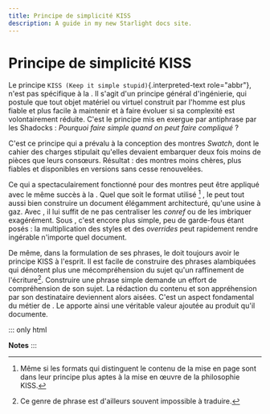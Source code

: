 ```yaml
---
title: Principe de simplicité KISS
description: A guide in my new Starlight docs site.
---
```

# Principe de simplicité KISS

Le principe `KISS (Keep it simple stupid)`{.interpreted-text
role="abbr"}, n\'est pas spécifique à la . Il s\'agit d\'un principe
général d\'ingénierie, qui postule que tout objet matériel ou virtuel
construit par l\'homme est plus fiable et plus facile à maintenir et à
faire évoluer si sa complexité est volontairement réduite. C\'est le
principe mis en exergue par antiphrase par les Shadocks : *Pourquoi
faire simple quand on peut faire compliqué* ?

C\'est ce principe qui a prévalu à la conception des montres *Swatch*,
dont le cahier des charges stipulait qu\'elles devaient embarquer deux
fois moins de pièces que leurs consœurs. Résultat : des montres moins
chères, plus fiables et disponibles en versions sans cesse renouvelées.

Ce qui a spectaculairement fonctionné pour des montres peut être
appliqué avec le même succès à la . Quel que soit le format utilisé [^1]
, le peut tout aussi bien construire un document élégamment
architecturé, qu\'une usine à gaz. Avec , il lui suffit de ne pas
centraliser les *conref* ou de les imbriquer exagérément. Sous , c\'est
encore plus simple, peu de garde-fous étant posés : la multiplication
des styles et des *overrides* peut rapidement rendre ingérable
n\'importe quel document.

De même, dans la formulation de ses phrases, le doit toujours avoir le
principe KISS à l\'esprit. Il est facile de construire des phrases
alambiquées qui dénotent plus une mécompréhension du sujet qu\'un
raffinement de l\'écriture[^2]. Construire une phrase simple demande un
effort de compréhension de son sujet. La rédaction du contenu et son
appréhension par son destinataire deviennent alors aisées. C\'est un
aspect fondamental du métier de . Le apporte ainsi une véritable valeur
ajoutée au produit qu\'il documente.

::: only
html

**Notes**
:::

[^1]: Même si les formats qui distinguent le contenu de la mise en page
    sont dans leur principe plus aptes à la mise en œuvre de la
    philosophie KISS.

[^2]: Ce genre de phrase est d\'ailleurs souvent impossible à traduire.
